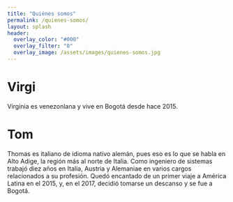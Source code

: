 ```yaml
---
title: "Quiénes somos"
permalink: /quienes-somos/ 
layout: splash
header:
  overlay_color: "#000"
  overlay_filter: "0"
  overlay_image: /assets/images/quienes-somos.jpg
---
```



# Virgi

Virginia es venezonlana y vive en Bogotá desde hace 2015.

# Tom

Thomas es italiano de idioma nativo alemán, pues eso es lo que se habla en Alto Adige, la región más al norte de Italia. Como ingeniero de sistemas trabajó diez años en Italia, Austria y Alemaniae en varios cargos relacionados a su profesión. Quedó encantado de un primer viaje a América Latina en el 2015, y, en el 2017, decidió tomarse un descanso y se fue a Bogotá.
